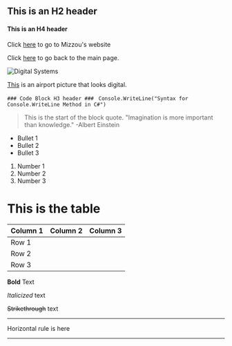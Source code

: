 ## This is an H2 header ## 

#### This is an H4 header ####

Click [here](https://missouri.edu) to go to Mizzou's website

Click [here](https://github.com/byu26/IT1000) to go back to the main page.


![Digital Systems](/DigitalSystems.jpg "Digital Systems Picture")

[This](http://www.integratedaerospace.com/commercial/systems/digital-systems/img/hero-digital-systems.jpg) is an airport picture that looks digital.

`### Code Block H3 header ### `
`Console.WriteLine("Syntax for Console.WriteLine Method in C#")`

>This is the start of the block quote.
> "Imagination is more important than knowledge."
> -Albert Einstein

* Bullet 1
* Bullet 2
* Bullet 3

1. Number 1
2. Number 2
3. Number 3

# This is the table #
| Column 1 | Column 2 | Column 3  |  
|------|----------|---------------|
| Row 1|
| Row 2|          |               |   
| Row 3|          |               | 


**Bold** Text

*Italicized* text

~~Strikethrough~~ text

---
Horizontal rule is here

--- 


